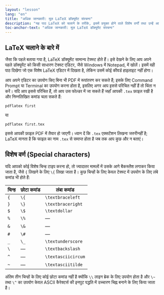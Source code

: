 ```yaml
---
layout: "lesson"
lang: "en"
title: "अधिक जानकारी: मूल LaTeX डॉक्यूमेंट संरचना"
description: "यह पाठ LaTeX को चलाने के तरीके, इसमें प्रयुक्त होने वाले विशेष वर्णों तथा उन्हें आउटपुट PDF में सम्मिलित करने के तरीके के बारे में अधिक जानकारी देता है।"
toc-anchor-text: "अधिक जानकारी: मूल LaTeX डॉक्यूमेंट संरचना"
---
```


## LaTeX चलाने के बारे में

जैसा कि पहले बताया गया है, LaTeX डॉक्यूमेंट सामान्य टेक्स्ट होते हैं। इसे देखने के लिए आप अपने पहले डॉक्यूमेंट को किसी साधारण टेक्स्ट एडिटर, जैसे Windows में Notepad, में खोलें। इसमें वही पाठ दिखेगा जो एक विशेष LaTeX एडिटर में दिखता है, लेकिन उसमें कोई कीवर्ड हाइलाइट नहीं होगा।

आप अपने एडिटर का उपयोग किए बिना भी PDF में रूपांतरण कर सकते हैं; इसके लिए Command Prompt या Terminal का उपयोग करना होता है, इसलिए अगर आप इससे परिचित नहीं हैं तो चिंता न करें। यदि आप इससे परिचित हैं, तो आप उस फोल्डर में जा सकते हैं जहाँ आपकी `.tex` फ़ाइल रखी है और निम्नलिखित कमांड चला सकते हैं:

`pdflatex first`

या

`pdflatex first.tex`

इससे आपकी फ़ाइल PDF में तैयार हो जाएगी। ध्यान दें कि `.tex` एक्सटेंशन लिखना जरुरीनहीं है; LaTeX मानता है कि फाइल का नाम `.tex` से समाप्त होता है जब तक आप कुछ और न बताएं।

## विशेष वर्ण (Special characters)

यदि आपको कोई विशेष चिन्ह टाइप करना हो, तो ज्यादातर मामलों में उसके आगे बैकस्लैश लगाकर किया जाता है, जैसे `{` लिखने के लिए `\{` लिखा जाता है। कुछ चिन्हों के लिए केवल टेक्स्ट में उपयोग के लिए लंबे कमांड भी होते हैं:

| चिन्ह | छोटा कमांड | लंबा कमांड |
|---|---|---|
| `{` | `\{` | `\textbraceleft` |
| `}` | `\}` | `\textbraceright` |
| `$` | `\$` | `\textdollar` |
| `%` | `\%` | — |
| `&` | `\&` | — |
| `#` | `\#` | — |
| `_` | `\_` | `\textunderscore` |
| `\` | — | `\textbackslash` |
| `^` | — | `\textasciicircum` |
| `~` | — | `\textasciitilde` |


अंतिम तीन चिन्हों के लिए कोई छोटा कमांड नहीं है क्योंकि `\\` लाइन ब्रेक के लिए उपयोग होता है और `\~` तथा `\^` का उपयोग केवल ASCII कैरेक्टर्स की इनपुट पद्धति में उच्चारण चिह्न बनाने के लिए किया जाता है।